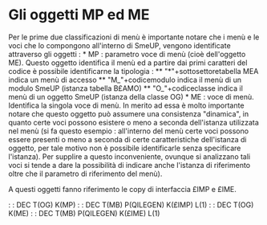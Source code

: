 # Gli oggetti MP ed ME

Per le prime due classificazioni di menù è importante notare che i menù e le voci che lo compongono all'interno di SmeUP, vengono identificate attraverso gli oggetti : 
\* MP :  parametro voce di menù (cioè dell'oggetto ME). Questo oggetto identifica il menù ed a partire dai primi caratteri del codice è possibile identificarne la tipologia : 
\*\* "\*"+sottosettoretabella MEA indica un menù di accesso
\*\* "M_"+codicemodulo indica il menù di un modulo SmeUP (istanza tabella B£AMO)
\*\* "O_"+codiceclasse indica il menù di un oggetto SmeUP (istanza della classe OG)
\* ME :  voce di menù. Identifica la singola voce di menù. In merito ad essa è molto importante notare che questo oggetto può assumere una consistenza "dinamica", in quanto certe voci possono esistere o meno a seconda dell'istanza utilizzata nel menù (si fa questo esempio :  all'interno del menù certe voci possono essere presenti o meno a seconda di certe caratteristiche dell'istanza di oggetto, per tale motivo non è possibile identificarle senza specificare l'istanza). Per supplire a questo inconveniente, ovunque si analizzano tali voci si tende a dare la possibilità di indicare anche l'istanza di riferimento oltre che il parametro di riferimento del menù).

A questi oggetti fanno riferimento le copy di interfaccia £IMP e £IME.

 :  : DEC T(OG) K(MP)
 :  : DEC T(MB) P(QILEGEN) K(£IMP) L(1)
 :  : DEC T(OG) K(ME)
 :  : DEC T(MB) P(QILEGEN) K(£IME) L(1)
